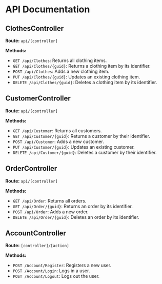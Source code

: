 # API Documentation

## ClothesController

**Route:** `api/[controller]`

**Methods:**

- `GET /api/Clothes`: Returns all clothing items.
- `GET /api/Clothes/{guid}`: Returns a clothing item by its identifier.
- `POST /api/Clothes`: Adds a new clothing item.
- `PUT /api/Clothes/{guid}`: Updates an existing clothing item.
- `DELETE /api/Clothes/{guid}`: Deletes a clothing item by its identifier.

## CustomerController

**Route:** `api/[controller]`

**Methods:**

- `GET /api/Customer`: Returns all customers.
- `GET /api/Customer/{guid}`: Returns a customer by their identifier.
- `POST /api/Customer`: Adds a new customer.
- `PUT /api/Customer/{guid}`: Updates an existing customer.
- `DELETE /api/Customer/{guid}`: Deletes a customer by their identifier.

## OrderController

**Route:** `api/[controller]`

**Methods:**

- `GET /api/Order`: Returns all orders.
- `GET /api/Order/{guid}`: Returns an order by its identifier.
- `POST /api/Order`: Adds a new order.
- `DELETE /api/Order/{guid}`: Deletes an order by its identifier.

## AccountController

**Route:** `[controller]/[action]`

**Methods:**

- `POST /Account/Register`: Registers a new user.
- `POST /Account/Login`: Logs in a user.
- `POST /Account/Logout`: Logs out the user. 
